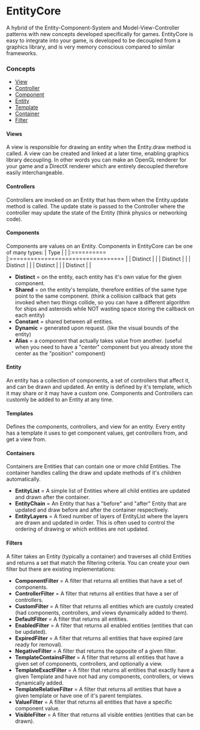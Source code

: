 EntityCore
==========

A hybrid of the Entity-Component-System and Model-View-Controller patterns with new concepts developed specifically for games. EntityCore is easy to integrate into your game, is developed to be decoupled from a graphics library, and is very memory conscious compared to similar frameworks.

### Concepts
* [View](#views-)
* [Controller](#controllers-)
* [Component](#components-)
* [Entity](#entity-)
* [Template](#templates-)
* [Container](#containers-)
* [Filter](#filters-)

#### Views <a name=views/>

A view is responsible for drawing an entity when the Entity.draw method is called. A view can be created and linked at a later time, enabling graphics library decoupling. In other words you can make an OpenGL renderer for your game and a DirectX renderer which are entirely decoupled therefore easily interchangeable.

#### Controllers <a name=controllers/>

Controllers are invoked on an Entity that has them when the Entity.update method is called. The update state is passed to the Controller where the controller may update the state of the Entity (think physics or networking code).

#### Components  <a name=components/>

Components are values on an Entity. Components in EntityCore can be one of many types:
| Type       |                                   |
|:========== |:================================= |
| Distinct   |  |
| Distinct   |  |
| Distinct   |  |
| Distinct   |  |
| Distinct   |  |
* __Distinct__ = on the entity, each entity has it's own value for the given component.
* __Shared__ = on the entity's template, therefore entities of the same type point to the same component. (think a collision callback that gets invoked when two things collide, so you can have a different algorithm for ships and asteroids while NOT wasting space storing the callback on each entity)
* __Constant__ = shared between all entities.
* __Dynamic__ = generated upon request. (like the visual bounds of the entity)
* __Alias__ = a component that actually takes value from another. (useful when you need to have a "center" component but you already store the center as the "position" component)

#### Entity <a name=entity/>

An entity has a collection of components, a set of controllers that affect it, and can be drawn and updated. An entity is defined by it's template, which it may share or it may have a custom one. Components and Controllers can customly be added to an Entity at any time.

#### Templates <a name=templates/>

Defines the components, controllers, and view for an entity. Every entity has a template it uses to get component values, get controllers from, and get a view from.

#### Containers <a name=containers/>

Containers are Entities that can contain one or more child Entities. The container handles calling the draw and update methods of it's children automatically.
* __EntityList__ = A simple list of Entities where all child entities are updated and drawn after the container.
* __EntityChain__ = An Entity that has a "before" and "after" Entity that are updated and draw before and after the container respectively.
* __EntityLayers__ = A fixed number of layers of EntityList where the layers are drawn and updated in order. This is often used to control the ordering of drawing or which entities are not updated.

#### Filters <a name=filters/>

A filter takes an Entity (typically a container) and traverses all child Entities and returns a set that match the filtering criteria. You can create your own filter but there are existing implementations:
* __ComponentFilter__ = A filter that returns all entities that have a set of components.
* __ControllerFilter__ = A filter that returns all entities that have a ser of controllers.
* __CustomFilter__ = A filter that returns all entities which are custoly created (had components, controllers, and views dynamically added to them).
* __DefaultFilter__ = A filter that returns all entities.
* __EnabledFilter__ = A filter that returns all enabled entities (entities that can be updated).
* __ExpiredFilter__ = A filter that returns all entities that have expired (are ready for removal).
* __NegativeFilter__ = A filter that returns the opposite of a given filter.
* __TemplateContainsFilter__ = A filter that returns all entities that have a given set of components, controllers, and optionally a view.
* __TemplateExactFilter__ = A filter that returns all entities that exactly have a given Template and have not had any components, controllers, or views dynamically added.
* __TemplateRelativeFilter__ = A filter that returns all entities that have a given template or have one of it's parent templates.
* __ValueFilter__ = A filter that returns all entities that have a specific component value.
* __VisibleFilter__ = A filter that returns all visible entities (entities that can be drawn).

